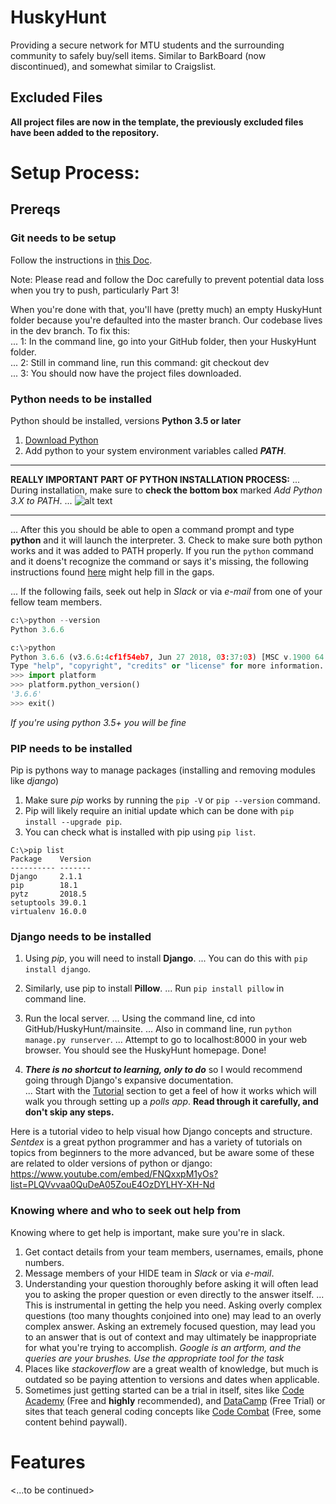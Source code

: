 # HuskyHunt
Providing a secure network for MTU students and the surrounding community to safely buy/sell items.
Similar to BarkBoard (now discontinued), and somewhat similar to Craigslist.

## Excluded Files
**All project files are now in the template, the previously excluded files have been added to the repository.**

# Setup Process:
## Prereqs
### Git needs to be setup
Follow the instructions in [this Doc](https://docs.google.com/document/d/1E2wAXAIfVQe39cs4nv5TfXGxbGzUXE5yun1oFoxynLc/edit).

Note: Please read and follow the Doc carefully to prevent potential data loss when you try to push, particularly Part 3!

When you're done with that, you'll have (pretty much) an empty HuskyHunt folder because you're defaulted into the master branch. Our codebase lives in the dev branch. To fix this:  
... 1: In the command line, go into your GitHub folder, then your HuskyHunt folder.  
... 2: Still in command line, run this command: git checkout dev  
... 3: You should now have the project files downloaded.  

### Python needs to be installed
Python should be installed, versions __Python 3.5 or later__
1. [Download Python](https://www.python.org/downloads/)
2. Add python to your system environment variables called **_PATH_**.  

_________________
**REALLY IMPORTANT PART OF PYTHON INSTALLATION PROCESS:**
... During installation, make sure to **check the bottom box** marked _Add Python 3.X to PATH_.
... ![alt text](https://docs.python.org/3/_images/win_installer.png "The bottom box")
_________________

... After this you should be able to open a command prompt and type __python__ and it will launch the interpreter.
3. Check to make sure both python works and it was added to PATH properly.  If you run the `python` command and it doens't recognize the command or says it's missing, the following instructions found [here](https://github.com/BurntSushi/nfldb/wiki/Python-&-pip-Windows-installation) might help fill in the gaps.

... If the following fails, seek out help in _Slack_ or via _e-mail_ from one of your fellow team members.
```python
c:\>python --version
Python 3.6.6  

c:\>python
Python 3.6.6 (v3.6.6:4cf1f54eb7, Jun 27 2018, 03:37:03) [MSC v.1900 64 bit (AMD64)] on win32
Type "help", "copyright", "credits" or "license" for more information.
>>> import platform
>>> platform.python_version()
'3.6.6'
>>> exit()
```
_If you're using python 3.5+ you will be fine_

### PIP needs to be installed
Pip is pythons way to manage packages (installing and removing modules like _django_)
1. Make sure _pip_ works by running the `pip -V` or `pip --version` command.
2. Pip will likely require an initial update which can be done with `pip install --upgrade pip`.
3. You can check what is installed with pip using `pip list`.
```
C:\>pip list
Package    Version
---------- -------
Django     2.1.1
pip        18.1
pytz       2018.5
setuptools 39.0.1
virtualenv 16.0.0
```

[//]: # (<#### MySQL Client is required to connect to the database>)

[//]: # (Long and short of this is that the mysqlclient module for python is extremely particular so make sure you install the correct version:)

[//]: # (**`pip install mysqlclient==1.3.12`**)

### Django needs to be installed
1. Using _pip_, you will need to install __Django__.
... You can do this with `pip install django`. 

[//]: # (**Be aware that the version matters [Django 2.1.1]**)

[//]: # (... To specify the version you can use `pip install django==2.1.1`.)

2. Similarly, use pip to install __Pillow__.
... Run `pip install pillow` in command line.

3. Run the local server.
... Using the command line, cd into GitHub/HuskyHunt/mainsite.
... Also in command line, run `python manage.py runserver`.
... Attempt to go to localhost:8000 in your web browser.
You should see the HuskyHunt homepage. Done!

4. **_There is no shortcut to learning, only to do_** so I would recommend going through Django's expansive documentation.  
... Start with the [Tutorial](https://docs.djangoproject.com/en/2.1/intro/install/) section to get a feel of how it works which will walk you through setting up a _polls app_. **Read through it carefully, and don't skip any steps.**

Here is a tutorial video to help visual how Django concepts and structure.  _Sentdex_ is a great python programmer and has a variety of tutorials on topics from beginners to the more advanced, but be aware some of these are related to older versions of python or django:
https://www.youtube.com/embed/FNQxxpM1yOs?list=PLQVvvaa0QuDeA05ZouE4OzDYLHY-XH-Nd

### Knowing where and who to seek out help from
Knowing where to get help is important, make sure you're in slack.
1. Get contact details from your team members, usernames, emails, phone numbers.
2. Message members of your HIDE team in _Slack_ or via _e-mail_.
3. Understanding your question thoroughly before asking it will often lead you to asking the proper question or even directly to the answer itself.
... This is instrumental in getting the help you need.  Asking overly complex questions (too many thoughts conjoined into one) may lead to an overly complex answer.  Asking an extremely focused question, may lead you to an answer that is out of context and may ultimately be inappropriate for what you're trying to accomplish.  _Google is an artform, and the queries are your brushes. Use the appropriate tool for the task_
4. Places like _stackoverflow_ are a great wealth of knowledge, but much is outdated so be paying attention to versions and dates when applicable.
5. Sometimes just getting started can be a trial in itself, sites like [Code Academy](https://www.codecademy.com/) (Free and **highly** recommended), and [DataCamp](https://www.datacamp.com/courses/q:python) (Free Trial) or sites that teach general coding concepts like [Code Combat](https://codecombat.com) (Free, some content behind paywall).

# Features
<...to be continued>
